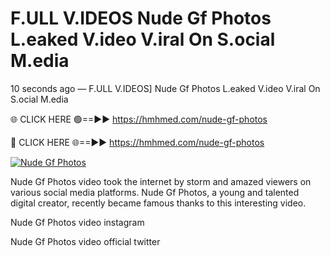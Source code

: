 # F.ULL V.IDEOS Nude Gf Photos L.eaked V.ideo V.iral On S.ocial M.edia

10 seconds ago — F.ULL V.IDEOS] Nude Gf Photos L.eaked V.ideo V.iral On S.ocial M.edia

🌐 CLICK HERE 🟢==►► https://hmhmed.com/nude-gf-photos

🔴 CLICK HERE 🌐==►► https://hmhmed.com/nude-gf-photos

[![Nude Gf Photos](https://i.imgur.com/dJHk4Zq.gif)](https://hmhmed.com/nude-gf-photos)

Nude Gf Photos video took the internet by storm and amazed viewers on various social media platforms. Nude Gf Photos, a young and talented digital creator, recently became famous thanks to this interesting video.

Nude Gf Photos video instagram

Nude Gf Photos video official twitter